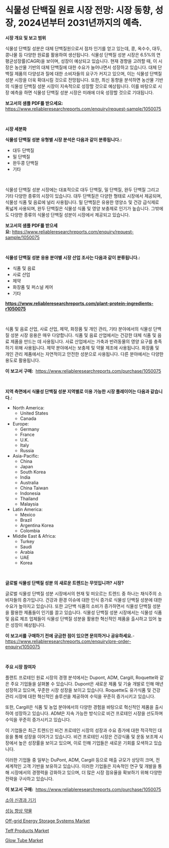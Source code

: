 <p><h1>식물성 단백질 원료 시장 전망: 시장 동향, 성장, 2024년부터 2031년까지의 예측.</h1></p><p><strong>시장 개요 및 보고 범위</strong></p>
<p><p>식물성 단백질 성분은 대체 단백질원으로서 점차 인기를 얻고 있는데, 콩, 옥수수, 대두, 콩나물 등 다양한 원료를 활용하여 생산됩니다. 식물성 단백질 성분 시장은 6.5%의 연평균성장률(CAGR)을 보이며, 성장이 예상되고 있습니다. 현재 경향을 고려할 때, 이 시장은 농산물 기반의 대체 단백질에 대한 수요가 늘어나면서 성장하고 있습니다. 대체 단백질 제품의 다양성과 질에 대한 소비자들의 요구가 커지고 있으며, 이는 식물성 단백질 성분 시장을 더욱 확대시킬 것으로 전망됩니다. 또한, 최신 동향을 분석하면 농산물 기반의 식물성 단백질 성분 시장이 지속적으로 성장할 것으로 예상됩니다. 이를 바탕으로 시장 예측을 하면 식물성 단백질 성분 시장은 미래에 더욱 성장할 것으로 기대됩니다.</p></p>
<p><strong>보고서의 샘플 PDF를 받으세요:</strong> <a href="https://www.reliableresearchreports.com/enquiry/request-sample/1050075">https://www.reliableresearchreports.com/enquiry/request-sample/1050075</a></p>
<p>&nbsp;</p>
<p><strong>시장 세분화</strong></p>
<p><strong>식물성 단백질 성분 유형별 시장 분석은 다음과 같이 분류됩니다.:</strong></p>
<p><ul><li>대두 단백질</li><li>밀 단백질</li><li>완두콩 단백질</li><li>기타</li></ul></p>
<p>&nbsp;</p>
<p><p>식물성 단백질 성분 시장에는 대표적으로 대두 단백질, 밀 단백질, 완두 단백질 그리고 기타 다양한 종류의 시장이 있습니다. 대두 단백질은 다양한 형태로 시장에서 제공되며, 식물성 식품 및 음료에 널리 사용됩니다. 밀 단백질은 유용한 영양소 및 건강 급식제로 폭넓게 사용되며, 완두 단백질은 식물성 식품 및 영양 보충제로 인기가 높습니다. 그밖에도 다양한 종류의 식물성 단백질 성분이 시장에서 제공되고 있습니다.</p></p>
<p><strong>보고서의 샘플 PDF를 받으세요:</strong>&nbsp;<a href="https://www.reliableresearchreports.com/enquiry/request-sample/1050075">https://www.reliableresearchreports.com/enquiry/request-sample/1050075</a></p>
<p>&nbsp;</p>
<p><strong> 식물성 단백질 성분 응용 분야별 시장 산업 조사는 다음과 같이 분류됩니다.:</strong></p>
<p><ul><li>식품 및 음료</li><li>사료 산업</li><li>제약</li><li>화장품 및 퍼스널 케어</li><li>기타</li></ul></p>
<p><strong><a href="https://www.reliableresearchreports.com/plant-protein-ingredients-r1050075">https://www.reliableresearchreports.com/plant-protein-ingredients-r1050075</a></strong></p>
<p>&nbsp;</p>
<p><p>식품 및 음료 산업, 사료 산업, 제약, 화장품 및 개인 관리, 기타 분야에서의 식물성 단백질 성분 시장 응용은 매우 다양합니다. 식품 및 음료 산업에서는 건강한 대체 식품 및 음료 제품을 만드는 데 사용됩니다. 사료 산업에서는 가축과 반려동물의 영양 요구를 충족하기 위해 사용됩니다. 제약 분야에서는 보충제 및 약물 제조에 사용됩니다. 화장품 및 개인 관리 제품에서는 자연적이고 안전한 성분으로 사용됩니다. 다른 분야에서는 다양한 용도로 활용됩니다.</p></p>
<p><strong>이 보고서 구매:</strong>&nbsp; <a href="https://www.reliableresearchreports.com/purchase/1050075">https://www.reliableresearchreports.com/purchase/1050075</a></p>
<p>&nbsp;</p>
<p><strong>지역 측면에서 식물성 단백질 성분 지역별로 이용 가능한 시장 플레이어는 다음과 같습니다.:</strong></p>
<p><ul>
    <li>
        North America:
        <ul>
            <li>United States</li>
            <li>Canada</li>
        </ul>
    </li>
    <li>
        Europe:
        <ul>
            <li>Germany</li>
            <li>France</li>
            <li>U.K.</li>
            <li>Italy</li>
            <li>Russia</li>
        </ul>
    </li>
    <li>
        Asia-Pacific:
        <ul>
            <li>China</li>
            <li>Japan</li>
            <li>South Korea</li>
            <li>India</li>
            <li>Australia</li>
            <li>China Taiwan</li>
            <li>Indonesia</li>
            <li>Thailand</li>
            <li>Malaysia</li>
        </ul>
    </li>
    <li>
        Latin America:
        <ul>
            <li>Mexico</li>
            <li>Brazil</li>
            <li>Argentina Korea</li>
            <li>Colombia</li>
        </ul>
    </li>
    <li>
        Middle East & Africa:
        <ul>
            <li>Turkey</li>
            <li>Saudi</li>
            <li>Arabia</li>
            <li>UAE</li>
            <li>Korea</li>
        </ul>
    </li>
    </ul></p>
<p>&nbsp;</p>
<p><strong>글로벌 식물성 단백질 성분 의 새로운 트렌드는 무엇입니까? 시장?</strong></p>
<p><p>글로벌 식물성 단백질 성분 시장에서의 현재 및 떠오르는 트렌드 중 하나는 채식주의 소비자들의 증가입니다. 건강과 환경 이슈에 대한 인식 증가로 식물성 단백질 성분에 대한 수요가 높아지고 있습니다. 또한 고단백 식품의 소비가 증가하면서 식물성 단백질 성분을 활용한 제품들이 인기를 끌고 있습니다. 식물성 단백질 성분 시장에서는 식물성 식품 및 음료 제조 업체들이 식물성 단백질 성분을 활용한 혁신적인 제품을 출시하고 있어 높은 성장이 예상됩니다.</p></p>
<p><strong>이 보고서를 구매하기 전에 궁금한 점이 있으면 문의하거나 공유하세요.</strong>- <a href="https://www.reliableresearchreports.com/enquiry/pre-order-enquiry/1050075">https://www.reliableresearchreports.com/enquiry/pre-order-enquiry/1050075</a></p>
<p>&nbsp;</p>
<p><strong>주요 시장 참여자</strong></p>
<p><p>플랜트 프로테인 원료 시장의 경쟁 분석에서는 Dupont, ADM, Cargill, Roquette와 같은 주요 기업들을 살펴볼 수 있습니다. Dupont은 새로운 제품 및 기술 개발로 인해 매년 성장하고 있으며, 꾸준한 시장 성장을 보이고 있습니다. Roquette도 유가식품 및 건강 관리 시장에 대한 혁신적인 솔루션을 제공하여 수익을 꾸준히 증가시키고 있습니다.</p><p>또한, Cargill은 식품 및 농업 분야에서의 다양한 경험을 바탕으로 혁신적인 제품을 출시하여 성장하고 있습니다. ADM은 지속 가능한 방식으로 비건 프로테인 시장을 선도하며 수익을 꾸준히 증가시키고 있습니다.</p><p>이 기업들은 최근 트렌드인 비건 프로테인 시장의 성장과 수요 증가에 대한 적극적인 대응을 통해 성장을 이어가고 있습니다. 비건 프로테인 시장은 건강식품 및 운동 보조제 시장에서 높은 성장률을 보이고 있으며, 이로 인해 기업들은 새로운 기회를 모색하고 있습니다.</p><p>이러한 기업들 중 일부는 DuPont, ADM, Cargill 등으로 매출 규모가 상당히 크며, 전 세계적인 고객 기반을 보유하고 있습니다. 이러한 기업들은 지속적인 연구 및 개발을 통해 시장에서의 경쟁력을 강화하고 있으며, 더 많은 시장 점유율을 확보하기 위해 다양한 전략을 구사하고 있습니다.</p></p>
<p><strong>이 보고서 구매:</strong>&nbsp;&nbsp;<a href="https://www.reliableresearchreports.com/purchase/1050075">https://www.reliableresearchreports.com/purchase/1050075</a></p>
<p><p><a href="https://github.com/Howaoole34545/Market-Research-Report-List-1/blob/main/114612951368.md">소아 신경과 기기</a></p><p><a href="https://github.com/JackieFauhey9089475/Market-Research-Report-List-1/blob/main/916071351369.md">성능 향상 약물</a></p><p><a href="https://www.linkedin.com/pulse/off-grid-energy-storage-systems-market-research-report-its-history-w2ref?trackingId=YxAIenHQZNc%2FNsaP%2BTfyyg%3D%3D">Off-grid Energy Storage Systems Market</a></p><p><a href="https://github.com/gdfhhhj/Market-Research-Report-List-4/blob/main/teff-products-market.md">Teff Products Market</a></p><p><a href="https://www.linkedin.com/pulse/glow-tube-market-comprehensive-assessment-type-application-t1ygf?trackingId=NPiwzpOAGgbqX%2FqiJ3ETgg%3D%3D">Glow Tube Market</a></p></p>
